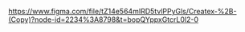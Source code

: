 https://www.figma.com/file/tZ14e564mIRD5tvlPPyGls/Createx-%2B-(Copy)?node-id=2234%3A8798&t=bopQYppxGtcrL0l2-0
